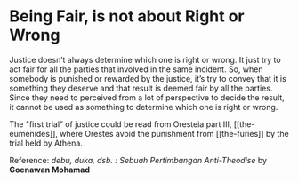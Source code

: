 # Being Fair, is not about Right or Wrong

Justice doesn’t always determine which one is right or wrong. It just try to act fair for all the parties that involved in the same incident. So, when somebody is punished or rewarded by the justice, it’s try to convey that it is something they deserve and that result is deemed fair by all the parties. Since they need to perceived from a lot of perspective to decide the result, it cannot be used as something to determine which one is right or wrong.

The "first trial” of justice could be read from Oresteia part III, [[the-eumenides]], where Orestes avoid the punishment from [[the-furies]] by the trial held by Athena.

Reference:
*debu, duka, dsb. : Sebuah Pertimbangan Anti-Theodise* by **Goenawan Mohamad**